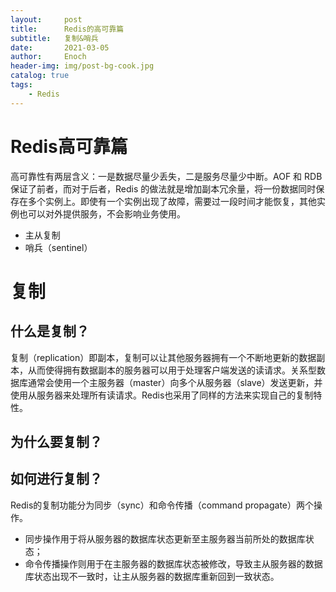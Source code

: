 ```yaml
---
layout:     post
title:      Redis的高可靠篇
subtitle:   复制&哨兵
date:       2021-03-05
author:     Enoch
header-img: img/post-bg-cook.jpg
catalog: true
tags:
    - Redis
---
```


Redis高可靠篇
=

高可靠性有两层含义：一是数据尽量少丢失，二是服务尽量少中断。AOF 和 RDB 保证了前者，而对于后者，Redis 的做法就是增加副本冗余量，将一份数据同时保存在多个实例上。即使有一个实例出现了故障，需要过一段时间才能恢复，其他实例也可以对外提供服务，不会影响业务使用。

- 主从复制
- 哨兵（sentinel）

# 复制

## 什么是复制？

复制（replication）即副本，复制可以让其他服务器拥有一个不断地更新的数据副本，从而使得拥有数据副本的服务器可以用于处理客户端发送的读请求。关系型数据库通常会使用一个主服务器（master）向多个从服务器（slave）发送更新，并使用从服务器来处理所有读请求。Redis也采用了同样的方法来实现自己的复制特性。

## 为什么要复制？

## 如何进行复制？

Redis的复制功能分为同步（sync）和命令传播（command propagate）两个操作。

- 同步操作用于将从服务器的数据库状态更新至主服务器当前所处的数据库状态；
- 命令传播操作则用于在主服务器的数据库状态被修改，导致主从服务器的数据库状态出现不一致时，让主从服务器的数据库重新回到一致状态。

